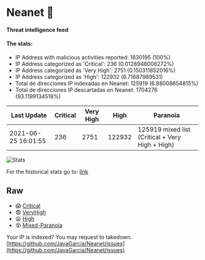 # Neanet :hocho:
#### Threat intelligence feed
#### The stats:

- IP Address with malicious activities reported: 1830195 (100%)
- IP Address categorized as 'Critical':  236 (0.0128948008272%)
- IP Address categorized as 'Very High':  2751 (0.150311852016%)
- IP Address categorized as 'High':  122932 (6.71687989531)
- Total de direcciones IP indexadas en Neanet:  125919 (6.88008654815%)
- Total de direcciones IP descartadas en Neanet:  1704276 (93.1199134518%)

| Last Update | Critical | Very High | High | Paranoia |
| --- | --- | --- | --- | --- |
| 2021-06-25 16:01:55 | 236 | 2751 | 122932 | 125919 mixed list (Critical + Very High + High)|

![Stats](https://docs.google.com/spreadsheets/d/e/2PACX-1vSnaNMIXVabIpDJjufMlzH7poXnshF3mgd8Is1g9ytUEzVsP5my4Trn8f-xkoLLQ38xpL3HtmUexLo6/pubchart?oid=501124687&format=image)

For the historical stats go to: [link](/stats.csv)
## Raw
- :scream: [Critical](https://raw.githubusercontent.com/JavaGarcia/Neanet/master/blacklists/neanet_critical.txt)
- :fearful: [VeryHigh](https://raw.githubusercontent.com/JavaGarcia/Neanet/master/blacklists/neanet_veryHigh.txtt)
- :frowning: [High](https://raw.githubusercontent.com/JavaGarcia/Neanet/master/blacklists/neanet_high.txt)
- :dizzy_face: [Mixed-Paranoia](https://raw.githubusercontent.com/JavaGarcia/Neanet/master/blacklists/neanet_all.txt)


Your IP is indexed? You may request to takedown. [https://github.com/JavaGarcia/Neanet/issues](https://github.com/JavaGarcia/Neanet/issues)






















































































































































































































































































































































































































































































































































































































































































































































































































































































































































































































































































































































































































































































































































































































































































































































































































































































































































































































































































































































































































































































































































































































































































































































































































































































































































































































































































































































































































































































































































































































































































































































































































































































































































































































































































































































































































































































































































































































































































































































































































































































































































































































































































































































































































































































































































































































































































































































































































































































































































































































































































































































































































































































































































































































































































































































































































































































































































































































































































































































































































































































































































































































































































































































































































































































































































































































































































































































































































































































































































































































































































































































































































































































































































































































